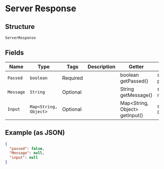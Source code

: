 
# Server Response

## Structure

`ServerResponse`

## Fields

| Name | Type | Tags | Description | Getter | Setter |
|  --- | --- | --- | --- | --- | --- |
| `Passed` | `boolean` | Required | <testing> <testing> | boolean getPassed() | setPassed(boolean passed) |
| `Message` | `String` | Optional | <testing> <testing> | String getMessage() | setMessage(String message) |
| `Input` | `Map<String, Object>` | Optional | <testing> <testing> | Map<String, Object> getInput() | setInput(Map<String, Object> input) |

## Example (as JSON)

```json
{
  "passed": false,
  "Message": null,
  "input": null
}
```

